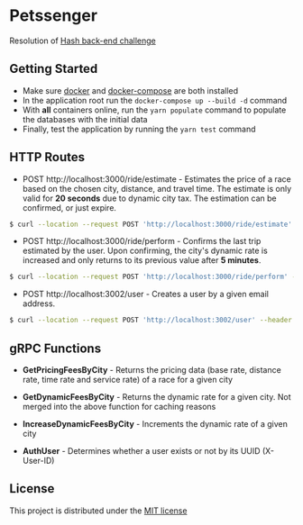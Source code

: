 # Petssenger

Resolution of [Hash back-end challenge](https://github.com/hashlab/hiring/blob/5ae82743d1afd7f741d59ee63ffa8149ffa12660/challenges/pt-br/backend-finance-challenge.md)

## Getting Started

- Make sure [docker](https://docs.docker.com/install/) and [docker-compose](https://docs.docker.com/compose/install/) are both installed
- In the application root run the `docker-compose up --build -d` command
- With **all** containers online, run the `yarn populate` command to populate the databases with the initial data
- Finally, test the application by running the `yarn test` command

## HTTP Routes

- POST http://localhost:3000/ride/estimate - Estimates the price of a race based on the chosen city, distance, and travel time. The estimate is only valid for **20 seconds** due to dynamic city tax. The estimation can be confirmed, or just expire.

```sh
$ curl --location --request POST 'http://localhost:3000/ride/estimate' --header 'Content-Type: application/json' --header 'X-User-ID: 08842beb-a4fc-4cbb2-9f87-d80f1a2d5045' --data-raw '{ "city": "RIO_DE_JANEIRO", "distance": 7.23, "time": 19.6 }'
```

- POST http://localhost:3000/ride/perform - Confirms the last trip estimated by the user. Upon confirming, the city's dynamic rate is increased and only returns to its previous value after **5 minutes**.

```sh
$ curl --location --request POST 'http://localhost:3000/ride/perform' --header 'X-User-ID: 08842beb-a4fc-4cbb2-9f87-d80f1a2d5045'
```

- POST http://localhost:3002/user - Creates a user by a given email address.

```sh
$ curl --location --request POST 'http://localhost:3002/user' --header 'Content-Type: application/json' --data-raw '{ "email": "next@petssenger.com" }'
```

## gRPC Functions

- **GetPricingFeesByCity** - Returns the pricing data (base rate, distance rate, time rate and service rate) of a race for a given city

- **GetDynamicFeesByCity** - Returns the dynamic rate for a given city. Not merged into the above function for caching reasons

- **IncreaseDynamicFeesByCity** - Increments the dynamic rate of a given city

- **AuthUser** - Determines whether a user exists or not by its UUID (X-User-ID)

## License

This project is distributed under the [MIT license](LICENSE)
